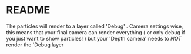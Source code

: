 # README

The particles will render to a layer called 'Debug' . Camera settings wise, this means that your final camera can render everything ( or only debug if you just want to show particles! ) but your 'Depth camera' needs to _NOT_ render the 'Debug layer

